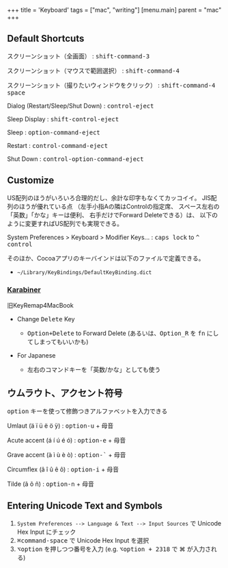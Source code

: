 +++
title = 'Keyboard'
tags = ["mac", "writing"]
[menu.main]
  parent = "mac"
+++

## Default Shortcuts

スクリーンショット（全画面）
:   <kbd>shift-command-3</kbd>

スクリーンショット（マウスで範囲選択）
:   <kbd>shift-command-4</kbd>

スクリーンショット（撮りたいウィンドウをクリック）
:   <kbd>shift-command-4</kbd> <kbd>space</kbd>

Dialog (Restart/Sleep/Shut Down)
:   <kbd>control-eject</kbd>

Sleep Display
:   <kbd>shift-control-eject</kbd>

Sleep
:   <kbd>option-command-eject</kbd>

Restart
:   <kbd>control-command-eject</kbd>

Shut Down
:   <kbd>control-option-command-eject</kbd>


## Customize

US配列のほうがいろいろ合理的だし、余計な印字もなくてカッコイイ。
JIS配列のほうが優れている点
（左手小指Aの隣はControlの指定席、
スペース左右の「英数」「かな」キーは便利、
右手だけでForward Deleteできる）は、
以下のように変更すればUS配列でも実現できる。

System Preferences > Keyboard > Modifier Keys...
: <kbd>caps lock</kbd> to <kbd>^ control</kbd>

そのほか、Cocoaアプリのキーバインドは以下のファイルで定義できる。

-   `~/Library/KeyBindings/DefaultKeyBinding.dict`

### [Karabiner](https://pqrs.org/osx/karabiner/)

旧KeyRemap4MacBook

-   Change <kbd>Delete</kbd> Key
    - <kbd>Option+Delete</kbd> to Forward Delete
      (あるいは、<kbd>Option_R</kbd> を <kbd>fn</kbd> にしてしまってもいいかも)

-   For Japanese
    -   左右のコマンドキーを「英数/かな」としても使う


## ウムラウト、アクセント符号

<kbd>option</kbd> キーを使って修飾つきアルファベットを入力できる

Umlaut (ä ï ü ë ö ÿ)
:   <kbd>option-u</kbd> + 母音

Acute accent (á í ú é ó)
:   <kbd>option-e</kbd> + 母音

Grave accent (à ì ù è ò)
:   <kbd>option-`</kbd> + 母音

Circumflex (â î û ê ô)
:   <kbd>option-i</kbd> + 母音

Tilde (ã õ ñ)
:   <kbd>option-n</kbd> + 母音

## Entering Unicode Text and Symbols

1.  `System Preferences --> Language & Text --> Input Sources` で Unicode Hex Input にチェック
2.  <kbd>⌘command-space</kbd> で Unicode Hex Input を選択
3.  <kbd>⌥option</kbd> を押しつつ番号を入力 (e.g. <kbd>⌥option + 2318</kbd> で ⌘ が入力される)
